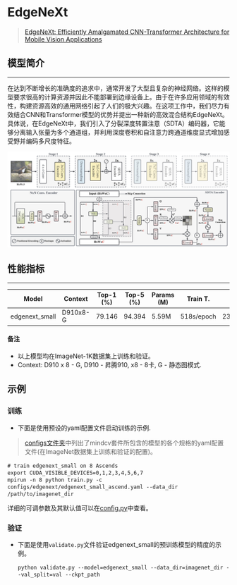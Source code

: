 # EdgeNeXt

> [EdgeNeXt: Efficiently Amalgamated CNN-Transformer Architecture for Mobile Vision Applications](https://arxiv.org/abs/2206.10589)

## 模型简介

***

在达到不断增长的准确度的追求中，通常开发了大型且复杂的神经网络。这样的模型要求很高的计算资源并因此不能部署到边缘设备上。由于在许多应用领域的有效性，构建资源高效的通用网络引起了人们的极大兴趣。在这项工作中，我们尽力有效结合CNN和Transformer模型的优势并提出一种新的高效混合结构EdgeNeXt。具体说，在EdgeNeXt中，我们引入了分裂深度转置注意（SDTA）编码器，它能够分离输入张量为多个通道组，并利用深度卷积和自注意力跨通道维度显式增加感受野并编码多尺度特征。

![](edgenext.png)

## 性能指标

***

| Model           | Context   |  Top-1 (%)  | Top-5 (%)  |  Params (M)    | Train T. | Infer T. |  Download | Config | Log |
|-----------------|-----------|-------|-------|------------|-------|--------|---|--------|--------------|
| edgenext_small | D910x8-G | 79.146     | 94.394     | 5.59M       | 518s/epoch | 238.6ms/step | [model](https://download.mindspore.cn/toolkits/mindcv/edgenext/edgenext_small.ckpt) | [cfg](https://github.com/mindspore-lab/mindcv/blob/main/configs/edgenext/edgenext_small_ascend.yaml) | [log]() |

#### 备注

- 以上模型均在ImageNet-1K数据集上训练和验证。
- Context: D910 x 8 - G, D910 - 昇腾910, x8 - 8卡, G - 静态图模式.

## 示例

### 训练

- 下面是使用预设的yaml配置文件启动训练的示例.

> [configs文件夹](../../configs)中列出了mindcv套件所包含的模型的各个规格的yaml配置文件(在ImageNet数据集上训练和验证的配置)。
  ```shell
  # train edgenext_small on 8 Ascends
  export CUDA_VISIBLE_DEVICES=0,1,2,3,4,5,6,7
  mpirun -n 8 python train.py -c configs/edgenext/edgenext_small_ascend.yaml --data_dir /path/to/imagenet_dir
  ```
  
  详细的可调参数及其默认值可以在[config.py](../../config.py)中查看。

### 验证

- 下面是使用`validate.py`文件验证edgenext_small的预训练模型的精度的示例。

  ```shell
  python validate.py --model=edgenext_small --data_dir=imagenet_dir --val_split=val --ckpt_path
  ```
